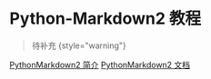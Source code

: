 # Python-Markdown2 教程

<show-structure depth="2"/>

> 待补充
{style="warning"}

<seealso>
<category ref="ref_docs">
    <a href="https://mp.weixin.qq.com/s/H3GSoS_pwIMYxt7aFXwIOA">PythonMarkdown2 简介</a>
    <a href="https://python-markdown2.readthedocs.io">PythonMarkdown2 文档</a>
</category>
<category ref="ref_github"></category>
<category ref="ref_issues"></category>
<category ref="ref_hf"></category>
<category ref="ref_ms"></category>
</seealso>
